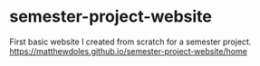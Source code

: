 # semester-project-website
First basic website I created from scratch for a semester project. <br/>
https://matthewdoles.github.io/semester-project-website/home
